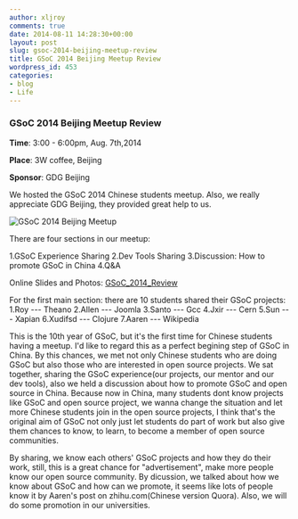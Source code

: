 ```yaml
---
author: xljroy
comments: true
date: 2014-08-11 14:28:30+00:00
layout: post
slug: gsoc-2014-beijing-meetup-review
title: GSoC 2014 Beijing Meetup Review
wordpress_id: 453
categories:
- blog
- Life
---
```


### GSoC 2014 Beijing Meetup Review





**Time**: 3:00 - 6:00pm, Aug. 7th,2014





**Place**: 3W coffee, Beijing





**Sponsor**: GDG Beijing





We hosted the GSoC 2014 Chinese students meetup. Also, we really appreciate GDG Beijing, they provided great help to us.





![GSoC 2014 Beijing Meetup](https://lh5.googleusercontent.com/ChY2nemwDZd3lh9Warm0lnkTYHzBVuHIBL5io_RSZ-lhQ4yP9y8PsWx_CAvzB-UXFj1aKnbg5Qc=w2512-h1126)





There are four sections in our meetup:





1.GSoC Experience Sharing
2.Dev Tools Sharing
3.Discussion: How to promote GSoC in China
4.Q&A





Online Slides and Photos: [GSoC_2014_Review](https://drive.google.com/folderview?id=0B0NzfjPMEtgKbTMzWUxlVW9IQVE&usp=sharing)





For the first main section: there are 10 students shared their GSoC projects:
1.Roy --- Theano
2.Allen --- Joomla
3.Santo --- Gcc
4.Jxir --- Cern
5.Sun --- Xapian
6.Xudifsd --- Clojure
7.Aaren --- Wikipedia





This is the 10th year of GSoC, but it's the first time for Chinese students having a meetup. I'd like to regard this as a perfect begining step of GSoC in China. By this chances, we met not only Chinese students who are doing GSoC but also those who are interested in open source projects. We sat together, sharing the GSoC experience(our projects, our mentor and our dev tools), also we held a discussion about how to promote GSoC and open source in China. Because now in China, many students dont know projects like GSoC and open source project, we wanna change the situation and let more Chinese students join in the open source projects, I think that's the original aim of GSoC not only just let students do part of work but also give them chances to know, to learn, to become a member of open source communities.





By sharing, we know each others' GSoC projects and how they do their work, still, this is a great chance for "advertisement", make more people know our open source community. By dicussion, we talked about how we know about GSoC and how can we promote, it seems like lots of people know it by Aaren's post on zhihu.com(Chinese version Quora). Also, we will do some promotion in our universities.
